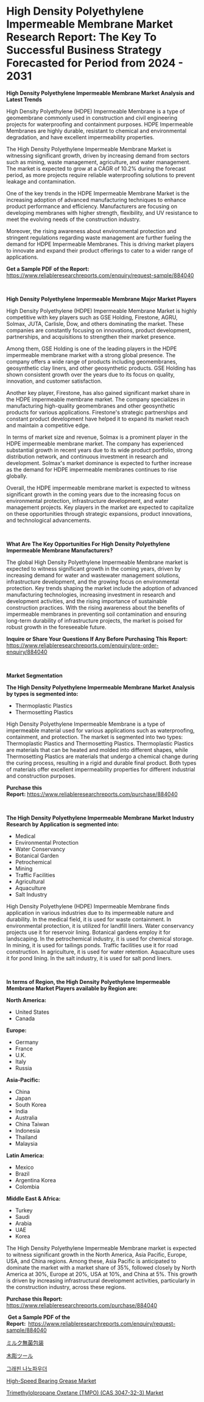 <p><h1>High Density Polyethylene Impermeable Membrane Market Research Report: The Key To Successful Business Strategy Forecasted for Period from 2024 - 2031</h1></p><p><strong>High Density Polyethylene Impermeable Membrane Market Analysis and Latest Trends</strong></p>
<p><p>High Density Polyethylene (HDPE) Impermeable Membrane is a type of geomembrane commonly used in construction and civil engineering projects for waterproofing and containment purposes. HDPE Impermeable Membranes are highly durable, resistant to chemical and environmental degradation, and have excellent impermeability properties.</p><p>The High Density Polyethylene Impermeable Membrane Market is witnessing significant growth, driven by increasing demand from sectors such as mining, waste management, agriculture, and water management. The market is expected to grow at a CAGR of 10.2% during the forecast period, as more projects require reliable waterproofing solutions to prevent leakage and contamination.</p><p>One of the key trends in the HDPE Impermeable Membrane Market is the increasing adoption of advanced manufacturing techniques to enhance product performance and efficiency. Manufacturers are focusing on developing membranes with higher strength, flexibility, and UV resistance to meet the evolving needs of the construction industry.</p><p>Moreover, the rising awareness about environmental protection and stringent regulations regarding waste management are further fueling the demand for HDPE Impermeable Membranes. This is driving market players to innovate and expand their product offerings to cater to a wider range of applications.</p></p>
<p><strong>Get a Sample PDF of the Report:&nbsp;</strong> <a href="https://www.reliableresearchreports.com/enquiry/request-sample/884040">https://www.reliableresearchreports.com/enquiry/request-sample/884040</a></p>
<p>&nbsp;</p>
<p><strong>High Density Polyethylene Impermeable Membrane Major Market Players</strong></p>
<p><p>High Density Polyethylene (HDPE) Impermeable Membrane Market is highly competitive with key players such as GSE Holding, Firestone, AGRU, Solmax, JUTA, Carlisle, Dow, and others dominating the market. These companies are constantly focusing on innovations, product development, partnerships, and acquisitions to strengthen their market presence.</p><p>Among them, GSE Holding is one of the leading players in the HDPE impermeable membrane market with a strong global presence. The company offers a wide range of products including geomembranes, geosynthetic clay liners, and other geosynthetic products. GSE Holding has shown consistent growth over the years due to its focus on quality, innovation, and customer satisfaction.</p><p>Another key player, Firestone, has also gained significant market share in the HDPE impermeable membrane market. The company specializes in manufacturing high-quality geomembranes and other geosynthetic products for various applications. Firestone's strategic partnerships and constant product development have helped it to expand its market reach and maintain a competitive edge.</p><p>In terms of market size and revenue, Solmax is a prominent player in the HDPE impermeable membrane market. The company has experienced substantial growth in recent years due to its wide product portfolio, strong distribution network, and continuous investment in research and development. Solmax's market dominance is expected to further increase as the demand for HDPE impermeable membranes continues to rise globally.</p><p>Overall, the HDPE impermeable membrane market is expected to witness significant growth in the coming years due to the increasing focus on environmental protection, infrastructure development, and water management projects. Key players in the market are expected to capitalize on these opportunities through strategic expansions, product innovations, and technological advancements.</p></p>
<p>&nbsp;</p>
<p><strong>What Are The Key Opportunities For High Density Polyethylene Impermeable Membrane Manufacturers?</strong></p>
<p><p>The global High Density Polyethylene Impermeable Membrane market is expected to witness significant growth in the coming years, driven by increasing demand for water and wastewater management solutions, infrastructure development, and the growing focus on environmental protection. Key trends shaping the market include the adoption of advanced manufacturing technologies, increasing investment in research and development activities, and the rising importance of sustainable construction practices. With the rising awareness about the benefits of impermeable membranes in preventing soil contamination and ensuring long-term durability of infrastructure projects, the market is poised for robust growth in the foreseeable future.</p></p>
<p><strong>Inquire or Share Your Questions If Any Before Purchasing This Report:</strong> <a href="https://www.reliableresearchreports.com/enquiry/pre-order-enquiry/884040">https://www.reliableresearchreports.com/enquiry/pre-order-enquiry/884040</a></p>
<p>&nbsp;</p>
<p><strong>Market Segmentation</strong></p>
<p><strong>The High Density Polyethylene Impermeable Membrane Market Analysis by types is segmented into:</strong></p>
<p><ul><li>Thermoplastic Plastics</li><li>Thermosetting Plastics</li></ul></p>
<p><p>High Density Polyethylene Impermeable Membrane is a type of impermeable material used for various applications such as waterproofing, containment, and protection. The market is segmented into two types: Thermoplastic Plastics and Thermosetting Plastics. Thermoplastic Plastics are materials that can be heated and molded into different shapes, while Thermosetting Plastics are materials that undergo a chemical change during the curing process, resulting in a rigid and durable final product. Both types of materials offer excellent impermeability properties for different industrial and construction purposes.</p></p>
<p><strong>Purchase this Report:&nbsp;</strong><a href="https://www.reliableresearchreports.com/purchase/884040">https://www.reliableresearchreports.com/purchase/884040</a></p>
<p>&nbsp;</p>
<p><strong>The High Density Polyethylene Impermeable Membrane Market Industry Research by Application is segmented into:</strong></p>
<p><ul><li>Medical</li><li>Environmental Protection</li><li>Water Conservancy</li><li>Botanical Garden</li><li>Petrochemical</li><li>Mining</li><li>Traffic Facilities</li><li>Agricultural</li><li>Aquaculture</li><li>Salt Industry</li></ul></p>
<p><p>High Density Polyethylene (HDPE) Impermeable Membrane finds application in various industries due to its impermeable nature and durability. In the medical field, it is used for waste containment. In environmental protection, it is utilized for landfill liners. Water conservancy projects use it for reservoir lining. Botanical gardens employ it for landscaping. In the petrochemical industry, it is used for chemical storage. In mining, it is used for tailings ponds. Traffic facilities use it for road construction. In agriculture, it is used for water retention. Aquaculture uses it for pond lining. In the salt industry, it is used for salt pond liners.</p></p>
<p>&nbsp;</p>
<p><strong>In terms of Region, the High Density Polyethylene Impermeable Membrane Market Players available by Region are:</strong></p>
<p>
    <p> <strong> North America: </strong>
        <ul>
            <li>United States</li>
            <li>Canada</li>
        </ul>
        </p> 
    <p> <strong> Europe: </strong>
        <ul>
            <li>Germany</li>
            <li>France</li>
            <li>U.K.</li>
            <li>Italy</li>
            <li>Russia</li>
        </ul>
        </p> 
    <p> <strong> Asia-Pacific: </strong>
        <ul>
            <li>China</li>
            <li>Japan</li>
            <li>South Korea</li>
            <li>India</li>
            <li>Australia</li>
            <li>China Taiwan</li>
            <li>Indonesia</li>
            <li>Thailand</li>
            <li>Malaysia</li>
        </ul>
        </p> 
    <p> <strong> Latin America: </strong>
        <ul>
            <li>Mexico</li>
            <li>Brazil</li>
            <li>Argentina Korea</li>
            <li>Colombia</li>
        </ul>
        </p> 
    <p> <strong> Middle East & Africa: </strong>
        <ul>
            <li>Turkey</li>
            <li>Saudi</li>
            <li>Arabia</li>
            <li>UAE</li>
            <li>Korea</li>
        </ul>
    </p>
    </p>
<p><p>The High Density Polyethylene Impermeable Membrane market is expected to witness significant growth in the North America, Asia Pacific, Europe, USA, and China regions. Among these, Asia Pacific is anticipated to dominate the market with a market share of 35%, followed closely by North America at 30%, Europe at 20%, USA at 10%, and China at 5%. This growth is driven by increasing infrastructural development activities, particularly in the construction industry, across these regions.</p></p>
<p><strong>Purchase this Report: </strong><a href="https://www.reliableresearchreports.com/purchase/884040">https://www.reliableresearchreports.com/purchase/884040</a></p>
<p>&nbsp;<strong>Get a Sample PDF of the Report:&nbsp;&nbsp;</strong><a href="https://www.reliableresearchreports.com/enquiry/request-sample/884040">https://www.reliableresearchreports.com/enquiry/request-sample/884040</a></p>
<p><strong></strong></p>
<p><p><a href="https://medium.com/@kaiyohnson76845/%E4%B9%B3%E8%A3%BD%E5%93%81%E3%81%AE%E7%84%A1%E8%8F%8C%E5%8C%85%E8%A3%85%E5%B8%82%E5%A0%B4%E3%81%AF-%E5%B8%82%E5%A0%B4%E3%82%B7%E3%82%A7%E3%82%A2-%E3%82%B5%E3%82%A4%E3%82%BA-%E3%81%8A%E3%82%88%E3%81%B32031%E5%B9%B4%E3%81%BE%E3%81%A7%E3%81%AE%E4%BA%88%E6%B8%AC%E3%81%AB%E7%84%A6%E7%82%B9%E3%82%92%E5%BD%93%E3%81%A6%E3%81%A6%E3%81%84%E3%81%BE%E3%81%99-dc3038f63e24">ミルク無菌包装</a></p><p><a href="https://medium.com/@redsalmon1949/%E6%9C%A8%E5%BD%AB%E3%82%8A%E3%83%84%E3%83%BC%E3%83%AB%E5%B8%82%E5%A0%B4-%E7%A8%AE%E9%A1%9E-%E3%82%A2%E3%83%97%E3%83%AA%E3%82%B1%E3%83%BC%E3%82%B7%E3%83%A7%E3%83%B3-%E3%81%8A%E3%82%88%E3%81%B3%E5%9C%B0%E7%90%86%E3%81%AB%E3%82%88%E3%82%8B%E5%8C%85%E6%8B%AC%E7%9A%84%E8%A9%95%E4%BE%A1-7023aea8c543">木彫ツール</a></p><p><a href="https://medium.com/@codinchelcea2022/%EA%B7%B8%EB%9E%98%ED%95%80-%EB%82%98%EB%85%B8%ED%8C%8C%EC%9A%B0%EB%8D%94-%EC%8B%9C%EC%9E%A5-%EB%B6%84%EC%84%9D-cagr-%EC%8B%9C%EC%9E%A5-%EC%84%B8%EB%B6%84%ED%99%94-%EB%B0%8F-%EA%B8%80%EB%A1%9C%EB%B2%8C-%EC%82%B0%EC%97%85-%EA%B0%9C%EC%9A%94-a7f784f4e3f3">그래핀 나노파우더</a></p><p><a href="https://github.com/eeaveuhhh/Market-Research-Report-List-1/blob/main/high-speed-bearing-grease-market.md">High-Speed Bearing Grease Market</a></p><p><a href="https://github.com/brentleyjimmiealvaradoz4l1rea/Market-Research-Report-List-1/blob/main/trimethylolpropane-oxetane-tmpo-cas-3047-32-3-market.md">Trimethylolpropane Oxetane (TMPO) (CAS 3047-32-3) Market</a></p></p>